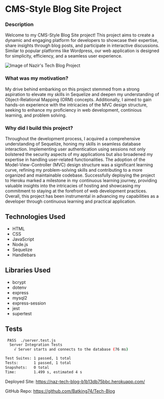 # CMS-Style Blog Site Project

### Description
Welcome to my CMS-Style Blog Site project! This project aims to create a dynamic and engaging platform for developers to showcase their expertise, share insights through blog posts, and participate in interactive discussions. Similar to popular platforms like Wordpress, our web application is designed for simplicity, efficiency, and a seamless user experience.

![Image of Nazir's Tech Blog Project](#)

### What was my motivation?
My drive behind embarking on this project stemmed from a strong aspiration to elevate my skills in Sequelize and deepen my understanding of Object-Relational Mapping (ORM) concepts. Additionally, I aimed to gain hands-on experience with the intricacies of the MVC design structure, seeking to enhance my proficiency in web development, continious learning, and problem solving.


### Why did I build this project?
Throughout the development process, I acquired a comprehensive understanding of Sequelize, honing my skills in seamless database interaction. Implementing user authentication using sessions not only bolstered the security aspects of my applications but also broadened my expertise in handling user-related functionalities. The adoption of the Model-View-Controller (MVC) design structure was a significant learning curve, refining my problem-solving skills and contributing to a more organized and maintainable codebase. Successfully deploying the project to Heroku marked a milestone in my continuous learning journey, providing valuable insights into the intricacies of hosting and showcasing my commitment to staying at the forefront of web development practices. Overall, this project has been instrumental in advancing my capabilities as a developer through continuous learning and practical application.



## Technologies Used
- HTML
- CSS
- JavaScript
- Node.js
- Sequelize
- Handlebars

## Libraries Used
- bcrypt
- dotenv
- express
- mysql2
- express-session
- jest
- supertest


## Tests
```bash
 PASS  ./server.test.js
  Server Integration Tests
    √ Server starts and connects to the database (76 ms)

Test Suites: 1 passed, 1 total
Tests:       1 passed, 1 total
Snapshots:   0 total
Time:        1.499 s, estimated 4 s
```
Deployed Site: https://naz-tech-blog-b1b13db75bbc.herokuapp.com/

GitHub Repo: https://github.com/Batking74/Tech-Blog

